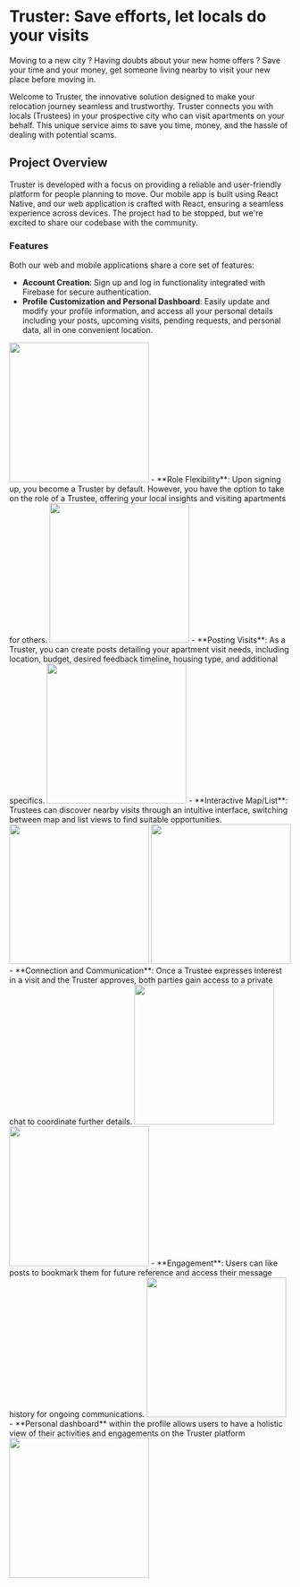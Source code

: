 # Truster: Save efforts, let locals do your visits

Moving to a new city ? Having doubts about your new home offers ?
Save your time and your money, get someone living nearby to visit your new place before moving in.

Welcome to Truster, the innovative solution designed to make your relocation journey seamless and trustworthy. Truster connects you with locals (Trustees) in your prospective city who can visit apartments on your behalf. This unique service aims to save you time, money, and the hassle of dealing with potential scams.

## Project Overview

Truster is developed with a focus on providing a reliable and user-friendly platform for people planning to move. Our mobile app is built using React Native, and our web application is crafted with React, ensuring a seamless experience across devices. The project had to be stopped, but we're excited to share our codebase with the community.

### Features

Both our web and mobile applications share a core set of features:

- **Account Creation**: Sign up and log in functionality integrated with Firebase for secure authentication.
- **Profile Customization and Personal Dashboard**: Easily update and modify your profile information, and access all your personal details including your posts, upcoming visits, pending requests, and personal data, all in one convenient location.
<img src="https://github.com/RasanYo/Truster/assets/25123133/12671432-280c-43e4-8b5b-bd337bf9d379" width="250">
- **Role Flexibility**: Upon signing up, you become a Truster by default. However, you have the option to take on the role of a Trustee, offering your local insights and visiting apartments for others.
<img src="https://github.com/RasanYo/Truster/assets/25123133/9b5d7de4-e8eb-4750-944a-d866190fb493" width="250">
- **Posting Visits**: As a Truster, you can create posts detailing your apartment visit needs, including location, budget, desired feedback timeline, housing type, and additional specifics.
<img src="https://github.com/RasanYo/Truster/assets/25123133/9826eba9-3b10-425e-86d5-dbd8c894a22b" width="250">
- **Interactive Map/List**: Trustees can discover nearby visits through an intuitive interface, switching between map and list views to find suitable opportunities.
<img src="https://github.com/RasanYo/Truster/assets/25123133/4c32a172-da66-4823-9cda-218446796b74" width="250"> <img src="https://github.com/RasanYo/Truster/assets/25123133/ea8b9cf9-2f94-4657-ae94-33b0b4b7b6be" width="250">
- **Connection and Communication**: Once a Trustee expresses interest in a visit and the Truster approves, both parties gain access to a private chat to coordinate further details.
<img src="https://github.com/RasanYo/Truster/assets/25123133/a2685796-c3d0-4972-9588-7d34effd5a45" width="250"> <img src="https://github.com/RasanYo/Truster/assets/25123133/a436a005-399c-4a26-bb59-41571922da26" width="250">
- **Engagement**: Users can like posts to bookmark them for future reference and access their message history for ongoing communications.
<img src="https://github.com/RasanYo/Truster/assets/25123133/90c6d81a-d3b8-41c7-ba75-a8f0ac6100e8" width="250">
- **Personal dashboard** within the profile allows users to have a holistic view of their activities and engagements on the Truster platform
<img src="https://github.com/RasanYo/Truster/assets/25123133/94fddae4-cd0c-422d-a37f-0d63f6e04be5" width="250">

